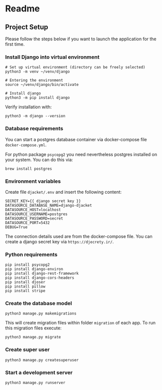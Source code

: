 # Readme

## Project Setup

Please follow the steps below if you want to launch the application for the first time.

### Install Django into virtual environment

```shell
# Set up virtual environment (directory can be freely selected)
python3 -m venv ~/venv/django

# Entering the environment
source ~/venv/django/bin/activate

# Install django
python3 -m pip install django
```

Verify installation with:

```shell
python3 -m django --version
```

### Database requirements

You can start a postgres database container via docker-compose file `docker-compose.yml`.

For python package `psycopg2` you need nevertheless postgres installed on your system. You can do this via:

```shell
brew install postgres
```

### Environment variables

Create file `djacket/.env` and insert the following content:

```dotenv
SECRET_KEY={{ django secret key }}
DATASOURCE_DATABASE_NAME=django-djacket
DATASOURCE_HOST=localhost
DATASOURCE_USERNAME=postgres
DATASOURCE_PASSWORD=secret
DATASOURCE_PORT=5432
DEBUG=True
```

The connection details used are from the docker-compose file.
You can create a django secret key via `https://djecrety.ir/`.

### Python requirements

```shell
pip install psycopg2
pip install django-environ
pip install django-rest-framework
pip install django-cors-headers
pip install djoser
pip install pillow
pip install stripe
```

### Create the database model

```shell
python3 manage.py makemigrations
```

This will create migration files within folder `migration` of each app. To run this migration files execute:

```shell
python3 manage.py migrate
```

### Create super user

```shell
python3 manage.py createsuperuser
```

### Start a development server

```shell
python3 manage.py runserver
```